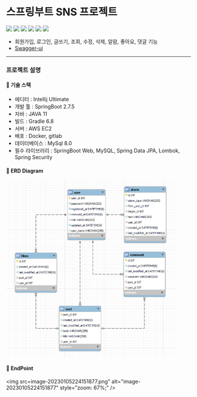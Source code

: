 # 스프링부트 SNS 프로젝트
<img src="https://img.shields.io/badge/java-007396?style=for-the-badge&logo=java&logoColor=white">
<img src="https://img.shields.io/badge/mysql-4479A1?style=for-the-badge&logo=mysql&logoColor=white">
<img src="https://img.shields.io/badge/springboot-6DB33F?style=for-the-badge&logo=springboot&logoColor=white">
<img src="https://img.shields.io/badge/springsecurity-6DB33F?style=for-the-badge&logo=springsecurity&logoColor=white">
<img src="https://img.shields.io/badge/AmazonEC2-FF9900?style=for-the-badge&logo=Amazon EC2&logoColor=white">
<img src="https://img.shields.io/badge/docker-2496ED?style=for-the-badge&logo=docker&logoColor=white">

- 회원가입, 로그인, 글쓰기, 조회, 수정, 삭제, 알람, 좋아요, 댓글 기능
- [Swagger-ui](http://ec2-3-38-172-197.ap-northeast-2.compute.amazonaws.com:8080/swagger-ui/#/)
---
### 프로젝트 설명
#### 🥇 기술 스택
- 에디터 : Intellij Ultimate
- 개발 툴 : SpringBoot 2.7.5
- 자바 : JAVA 11
- 빌드 : Gradle 6.8
- 서버 : AWS EC2
- 배포 : Docker, gitlab
- 데이터베이스 : MySql 8.0
- 필수 라이브러리 : SpringBoot Web, MySQL, Spring Data JPA, Lombok, Spring Security

#### 🥈 ERD Diagram
<img src="image-20230105224241182.png" alt="image-20230105224241182" style="zoom: 67%;" />

#### 🥉 EndPoint

<img src=image-20230105224151877.png" alt="image-20230105224151877" style="zoom: 67%;" />

